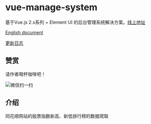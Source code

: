 # vue-manage-system #
基于Vue.js 2.x系列 + Element UI 的后台管理系统解决方案。[线上地址](http://blog.gdfengshuo.com/example/work/)

[English document](https://github.com/lin-xin/manage-system/blob/master/README_EN.md)

[更新日志](https://github.com/lin-xin/vue-manage-system/releases)

## 赞赏
请作者喝杯咖啡吧！

![微信扫一扫](http://blog.gdfengshuo.com/images/weixin.jpg)

## 介绍 ##
同花顺网站的股票指数新高、新低排行榜的数据爬取

